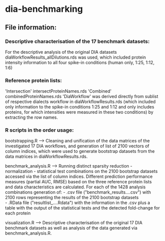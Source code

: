 # dia-benchmarking

## File information:

### Descriptive characterisation of the 17 benchmark datasets:
For the descriptive analysis of the original DIA datasets 
diaWorkflowResults_allDilutions.rds was used, which included protein intensity information to all four spike-in conditions (human only, 1:25, 1:12, 1:6)

### Reference protein lists:
'Intersection' intersectProteinNames.rds
'Combined' combinedProteinNames.rds
'DiaWorkflow' was derived directly from sublist of respective dialects workflow in diaWorkflowResults.rds (which included only information to the spike-in conditions 1:25 and 1:12 and only includes proteins, for which intensities were measured in these two conditions) by extracting the row names. 

### R scripts in the order usage: 
bootstrapping.R --> Cleaning and unification of the data matrices of the investigated 17 DIA workflows, and generation of list of 2100 vectors of column indices, which were used to generate bootstrap datasets from the data matrices in diaWorkflowResults.rds. 

benchmark_analysis.R --> Running distinct sparsity reduction - normalization - statistical test
combinations on the 2100 bootstrap datasets accessed via the list of column indices. Different prediction performance measures (partial AUC, RMSE) based on the three reference protein lists and data characteristics are calculated.
	For each of the 1428 analysis combinations generation of:
	- .csv file ("benchmark_results....csv") with 2100 rows representing the results of the 2100 	bootstrap datasets \
	- .RData file ("resultlist_....Rdata") with the information in the .csv plus a table with the output of the statistical tests and the detected fold-change for each protein 

visualization.R --> Descriptive characterisation of the original 17 DIA benchmark datasets as well as analysis of the data generated via benchmark_analysis.R.

